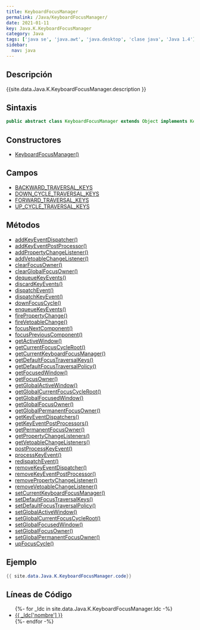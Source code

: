```yaml
---
title: KeyboardFocusManager
permalink: /Java/KeyboardFocusManager/
date: 2021-01-11
key: Java.K.KeyboardFocusManager
category: Java
tags: ['java se', 'java.awt', 'java.desktop', 'clase java', 'Java 1.4']
sidebar: 
  nav: java
---
```


## Descripción
{{site.data.Java.K.KeyboardFocusManager.description }}

## Sintaxis
~~~java
public abstract class KeyboardFocusManager extends Object implements KeyEventDispatcher, KeyEventPostProcessor
~~~

## Constructores
* [KeyboardFocusManager()](/Java/KeyboardFocusManager/KeyboardFocusManager/)

## Campos
* [BACKWARD_TRAVERSAL_KEYS](/Java/KeyboardFocusManager/BACKWARD_TRAVERSAL_KEYS/)
* [DOWN_CYCLE_TRAVERSAL_KEYS](/Java/KeyboardFocusManager/DOWN_CYCLE_TRAVERSAL_KEYS/)
* [FORWARD_TRAVERSAL_KEYS](/Java/KeyboardFocusManager/FORWARD_TRAVERSAL_KEYS/)
* [UP_CYCLE_TRAVERSAL_KEYS](/Java/KeyboardFocusManager/UP_CYCLE_TRAVERSAL_KEYS/)

## Métodos
* [addKeyEventDispatcher()](/Java/KeyboardFocusManager/addKeyEventDispatcher/)
* [addKeyEventPostProcessor()](/Java/KeyboardFocusManager/addKeyEventPostProcessor/)
* [addPropertyChangeListener()](/Java/KeyboardFocusManager/addPropertyChangeListener/)
* [addVetoableChangeListener()](/Java/KeyboardFocusManager/addVetoableChangeListener/)
* [clearFocusOwner()](/Java/KeyboardFocusManager/clearFocusOwner/)
* [clearGlobalFocusOwner()](/Java/KeyboardFocusManager/clearGlobalFocusOwner/)
* [dequeueKeyEvents()](/Java/KeyboardFocusManager/dequeueKeyEvents/)
* [discardKeyEvents()](/Java/KeyboardFocusManager/discardKeyEvents/)
* [dispatchEvent()](/Java/KeyboardFocusManager/dispatchEvent/)
* [dispatchKeyEvent()](/Java/KeyboardFocusManager/dispatchKeyEvent/)
* [downFocusCycle()](/Java/KeyboardFocusManager/downFocusCycle/)
* [enqueueKeyEvents()](/Java/KeyboardFocusManager/enqueueKeyEvents/)
* [firePropertyChange()](/Java/KeyboardFocusManager/firePropertyChange/)
* [fireVetoableChange()](/Java/KeyboardFocusManager/fireVetoableChange/)
* [focusNextComponent()](/Java/KeyboardFocusManager/focusNextComponent/)
* [focusPreviousComponent()](/Java/KeyboardFocusManager/focusPreviousComponent/)
* [getActiveWindow()](/Java/KeyboardFocusManager/getActiveWindow/)
* [getCurrentFocusCycleRoot()](/Java/KeyboardFocusManager/getCurrentFocusCycleRoot/)
* [getCurrentKeyboardFocusManager()](/Java/KeyboardFocusManager/getCurrentKeyboardFocusManager/)
* [getDefaultFocusTraversalKeys()](/Java/KeyboardFocusManager/getDefaultFocusTraversalKeys/)
* [getDefaultFocusTraversalPolicy()](/Java/KeyboardFocusManager/getDefaultFocusTraversalPolicy/)
* [getFocusedWindow()](/Java/KeyboardFocusManager/getFocusedWindow/)
* [getFocusOwner()](/Java/KeyboardFocusManager/getFocusOwner/)
* [getGlobalActiveWindow()](/Java/KeyboardFocusManager/getGlobalActiveWindow/)
* [getGlobalCurrentFocusCycleRoot()](/Java/KeyboardFocusManager/getGlobalCurrentFocusCycleRoot/)
* [getGlobalFocusedWindow()](/Java/KeyboardFocusManager/getGlobalFocusedWindow/)
* [getGlobalFocusOwner()](/Java/KeyboardFocusManager/getGlobalFocusOwner/)
* [getGlobalPermanentFocusOwner()](/Java/KeyboardFocusManager/getGlobalPermanentFocusOwner/)
* [getKeyEventDispatchers()](/Java/KeyboardFocusManager/getKeyEventDispatchers/)
* [getKeyEventPostProcessors()](/Java/KeyboardFocusManager/getKeyEventPostProcessors/)
* [getPermanentFocusOwner()](/Java/KeyboardFocusManager/getPermanentFocusOwner/)
* [getPropertyChangeListeners()](/Java/KeyboardFocusManager/getPropertyChangeListeners/)
* [getVetoableChangeListeners()](/Java/KeyboardFocusManager/getVetoableChangeListeners/)
* [postProcessKeyEvent()](/Java/KeyboardFocusManager/postProcessKeyEvent/)
* [processKeyEvent()](/Java/KeyboardFocusManager/processKeyEvent/)
* [redispatchEvent()](/Java/KeyboardFocusManager/redispatchEvent/)
* [removeKeyEventDispatcher()](/Java/KeyboardFocusManager/removeKeyEventDispatcher/)
* [removeKeyEventPostProcessor()](/Java/KeyboardFocusManager/removeKeyEventPostProcessor/)
* [removePropertyChangeListener()](/Java/KeyboardFocusManager/removePropertyChangeListener/)
* [removeVetoableChangeListener()](/Java/KeyboardFocusManager/removeVetoableChangeListener/)
* [setCurrentKeyboardFocusManager()](/Java/KeyboardFocusManager/setCurrentKeyboardFocusManager/)
* [setDefaultFocusTraversalKeys()](/Java/KeyboardFocusManager/setDefaultFocusTraversalKeys/)
* [setDefaultFocusTraversalPolicy()](/Java/KeyboardFocusManager/setDefaultFocusTraversalPolicy/)
* [setGlobalActiveWindow()](/Java/KeyboardFocusManager/setGlobalActiveWindow/)
* [setGlobalCurrentFocusCycleRoot()](/Java/KeyboardFocusManager/setGlobalCurrentFocusCycleRoot/)
* [setGlobalFocusedWindow()](/Java/KeyboardFocusManager/setGlobalFocusedWindow/)
* [setGlobalFocusOwner()](/Java/KeyboardFocusManager/setGlobalFocusOwner/)
* [setGlobalPermanentFocusOwner()](/Java/KeyboardFocusManager/setGlobalPermanentFocusOwner/)
* [upFocusCycle()](/Java/KeyboardFocusManager/upFocusCycle/)

## Ejemplo
~~~java
{{ site.data.Java.K.KeyboardFocusManager.code}}
~~~

## Líneas de Código
<ul>
{%- for _ldc in site.data.Java.K.KeyboardFocusManager.ldc -%}
   <li>
       <a href="{{_ldc['url'] }}">{{ _ldc['nombre'] }}</a>
   </li>
{%- endfor -%}
</ul>
